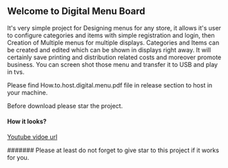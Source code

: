## Welcome to Digital Menu Board

It's very simple project for Designing menus for any store, it allows it's user to configure categories and items with simple registration and login, then Creation of Multiple menus for multiple displays. Categories and Items can be created and edited which can be shown in displays right away. It will certainly save printing and distribution related costs and moreover promote business. You can screen shot those menu and transfer it to USB and play in tvs.

Please find How.to.host.digital.menu.pdf file in release section to host in your machine. 

Before download please star the project.

#### How it looks?
[Youtube vidoe url](https://www.youtube.com/watch?v=QfP0JaYCrfs&t=10s)

####### Please at least do not forget to give star to this project if it works for you. 
